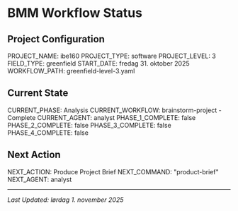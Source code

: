 # BMM Workflow Status

## Project Configuration

PROJECT_NAME: ibe160
PROJECT_TYPE: software
PROJECT_LEVEL: 3
FIELD_TYPE: greenfield
START_DATE: fredag 31. oktober 2025
WORKFLOW_PATH: greenfield-level-3.yaml

## Current State

CURRENT_PHASE: Analysis
CURRENT_WORKFLOW: brainstorm-project - Complete
CURRENT_AGENT: analyst
PHASE_1_COMPLETE: false
PHASE_2_COMPLETE: false
PHASE_3_COMPLETE: false
PHASE_4_COMPLETE: false

## Next Action

NEXT_ACTION: Produce Project Brief
NEXT_COMMAND: "product-brief"
NEXT_AGENT: analyst

---

_Last Updated: lørdag 1. november 2025_
